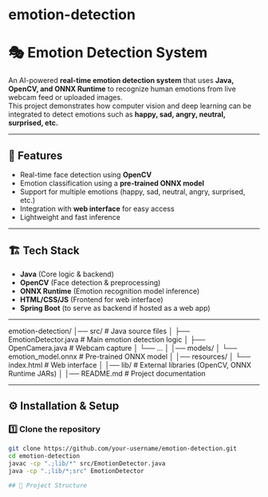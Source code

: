 # emotion-detection
# 🎭 Emotion Detection System

An AI-powered **real-time emotion detection system** that uses **Java, OpenCV, and ONNX Runtime** to recognize human emotions from live webcam feed or uploaded images.  
This project demonstrates how computer vision and deep learning can be integrated to detect emotions such as **happy, sad, angry, neutral, surprised, etc.**

---

## 🚀 Features
- Real-time face detection using **OpenCV**
- Emotion classification using a **pre-trained ONNX model**
- Support for multiple emotions (happy, sad, neutral, angry, surprised, etc.)
- Integration with **web interface** for easy access
- Lightweight and fast inference

---

## 🏗️ Tech Stack
- **Java** (Core logic & backend)
- **OpenCV** (Face detection & preprocessing)
- **ONNX Runtime** (Emotion recognition model inference)
- **HTML/CSS/JS** (Frontend for web interface)
- **Spring Boot** (to serve as backend if hosted as a web app)

---
emotion-detection/
│── src/ # Java source files
│ ├── EmotionDetector.java # Main emotion detection logic
│ ├── OpenCamera.java # Webcam capture
│ └── ...
│
│── models/
│ └── emotion_model.onnx # Pre-trained ONNX model
│
│── resources/
│ └── index.html # Web interface
│
│── lib/ # External libraries (OpenCV, ONNX Runtime JARs)
│
│── README.md # Project documentation




---

## ⚙️ Installation & Setup

### 1️⃣ Clone the repository
```bash
git clone https://github.com/your-username/emotion-detection.git
cd emotion-detection
javac -cp ".;lib/*" src/EmotionDetector.java
java -cp ".;lib/*;src" EmotionDetector

## 📂 Project Structure

